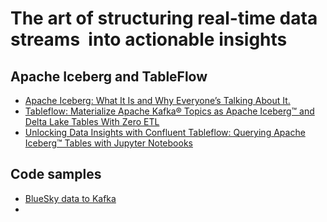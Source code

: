 # The art of structuring real-time data streams  into actionable insights

## Apache Iceberg and TableFlow
- [Apache Iceberg: What It Is and Why Everyone’s Talking About It.](https://www.youtube.com/watch?v=TsmhRZElPvM)
- [Tableflow: Materialize Apache Kafka® Topics as Apache Iceberg™ and Delta Lake Tables With Zero ETL](https://www.youtube.com/watch?v=O2l5SB-camQ)
- [Unlocking Data Insights with Confluent Tableflow: Querying Apache Iceberg™️ Tables with Jupyter Notebooks](https://www.confluent.io/blog/integrating-confluent-tableflow-trino-apache-iceberg-jupyter/)

## Code samples
- [BlueSky data to Kafka](https://github.com/anelook/blue-sky-to-kafka/tree/main)
- 

